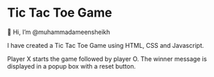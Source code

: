 # Tic Tac Toe Game

👋 Hi, I’m @muhammadameensheikh

I have created a Tic Tac Toe Game using HTML, CSS and Javascript. 

Player X starts the game followed by player O. The winner message is displayed in a popup box with a reset button. 
